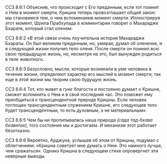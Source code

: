 ССЗ 8.6:1	Объяснив, что происходит с Его преданным, если тот помнит о Нем в момент смерти, Кришна теперь провозглашает общий закон: мы становимся тем, о чем вспоминаемв момент смерти. Иллюстрируя этот момент, Шрила Прабхупада в комментарии говорит о Махарадже Бхарате, который стал оленем:

ССЗ 8.6:2	«В этой связи очень поучительна история Махараджи Бхараты. Он был великим преданным, но, умирая, думал об олененке, и в следующей жизни получил тело оленя. После смерти он помнил всю свою предыдущую жизнь, но, несмотря на это, был вынужден родиться в теле животного.

ССЗ 8.6:3	Безусловно, мысли, которые возникали в уме человека в течение жизни, определяют характер его мыслей в момент смерти; так еще в этой жизни мы творим свою будущую жизнь.

ССЗ 8.6:4	Тот, кто живет в _гуне_ благости и постоянно думает о Кришне, сможет вспомнить о Нем и в свой последний час. Это поможет ему приобщиться к трансцендентной природе Кришны. Если человек поглощен трансцендентным служением Кришне, его следующее тело будет трансцендентным, то есть духовным, а не материальным».

ССЗ 8.6:5	Чем бы ни пропитывалась наша природа _(сада тад-бхава бхавитах),_ того состояния мы и достигаем. И механизм этот работает безотказно.

ССЗ 8.6:6	Вероятно, Арджуна, услышав об этом от Кришны, подумал с облегчением: «Кришна советует мне думать о Нем. Это намного лучше, чем сражаться». Однако Кришна в следующем стихе опровергнет эти неверные выводы.